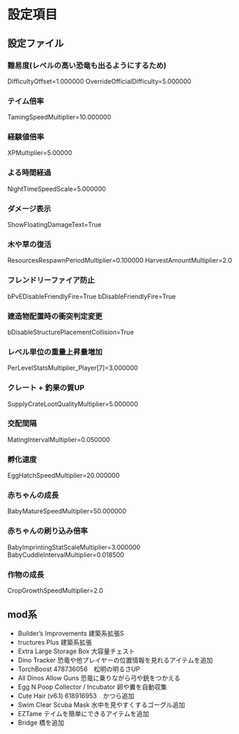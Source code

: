 # 設定項目

## 設定ファイル

### 難易度(レベルの高い恐竜も出るようにするため)
DifficultyOffset=1.000000
OverrideOfficialDifficulty=5.000000

### テイム倍率
TamingSpeedMultiplier=10.000000
### 経験値倍率
XPMultiplier=5.00000
### よる時間経過
NightTimeSpeedScale=5.000000
### ダメージ表示
ShowFloatingDamageText=True
### 木や草の復活
ResourcesRespawnPeriodMultiplier=0.100000
HarvestAmountMultiplier=2.0
### フレンドリーファイア防止
bPvEDisableFriendlyFire=True
bDisableFriendlyFire=True
### 建造物配置時の衝突判定変更
bDisableStructurePlacementCollision=True
### レベル単位の重量上昇量増加
PerLevelStatsMultiplier_Player[7]=3.000000
### クレート + 釣果の質UP
SupplyCrateLootQualityMultiplier=5.000000
### 交配間隔
MatingIntervalMultiplier=0.050000
### 孵化速度
EggHatchSpeedMultiplier=20.000000
### 赤ちゃんの成長
BabyMatureSpeedMultiplier=50.000000
### 赤ちゃんの刷り込み倍率
BabyImprintingStatScaleMultiplier=3.000000
BabyCuddleIntervalMultiplier=0.018500
### 作物の成長
CropGrowthSpeedMultiplier=2.0

## mod系

- Builder’s Improvements 建築系拡張S
- tructures Plus 建築系拡張
- Extra Large Storage Box 大容量チェスト
- Dino Tracker 恐竜や他プレイヤーの位置情報を見れるアイテムを追加
- TorchBoost 478736056　松明の明るさUP
- All Dinos Allow Guns 恐竜に乗りながら弓や銃をつかえる
- Egg N Poop Collector / Incubator 卵や糞を自動収集
- Cute Hair (v6.1) 618916953　かつら追加
- Swim Clear Scuba Mask 水中を見やすくするゴーグル追加
- EZTame テイムを簡単にできるアイテムを追加
- Bridge 橋を追加
